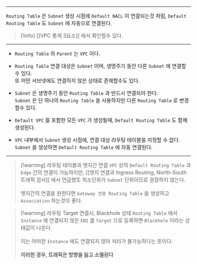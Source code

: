 
---

`Routing Table` 은 `Subnet` 생성 시점에 `Default NACL` 이 연결되는것 처럼, `Default Routing Table` 도 `Subnet` 에 자동으로 연결된다.

>[!info] [[VPC 통제 3요소]] 에서 확인할수 있다.

---

- `Routing Table` 의 `Parent` 는 `VPC` 이다.

- `Routing Table` 연결 대상은 `Subnet` 이며, 생명주기 동안 다른 `Subnet` 에 연결할 수 있다.<br>또 어떤 서브넷에도 연결하지 않은 상태로 존재할수도 있다.

- `Subnet` 은 생명주기 동안 `Routing Table` 과 반드시 연결되야 한다.<br> `Subnet` 은 단 하나의 `Routing Table` 을 사용하지만 다른 `Routing Table` 로 변경할수 있다.

- `Default VPC` 를 포함한 모든 `VPC` 가 생성될때, `Default Routing Table` 도 함께 생성된다.

- `VPC` 내부에서 `Subnet` 생성 시점에, 연결 대상 라우팅 테이블을 지정할 수 없다. `Subnet` 을 생성하면 `Default Routing Table` 에 자동 연결된다.

---

>[!warning] 라우팅 테이블과 엣지간 연결
>`VPC` 상의 `Default Routing Table` 과 `Edge` 간의 연결이 가능하지만, [[엣지 연결과 Ingress Routing, North-South 트래픽 검사]] 에서 언급했듯 최소단위가 `Subnet` 단위이므로 권장하지 않는다.<br><br> 엣지간의 연결을 원한다면 `Gateway 전용 Routing Table` 을 생성하고 `Association` 하는것이 좋다.  

>[!warning] 라우팅 Target 연결시, Blackhole 상태
`Routing Table` 에서 `Instance` 에 연결되지 않은 `ENI` 를 `Target` 으로 등록하면 `Blackhole` 이라는 상태값이 나온다.<br><br>이는 어떠한 `Instance` 에도 연결되지 않아 처리가 불가능하다는 뜻이다.<br><br>**이러한 경우, 트래픽은 방향을 잃고 소멸된다**




